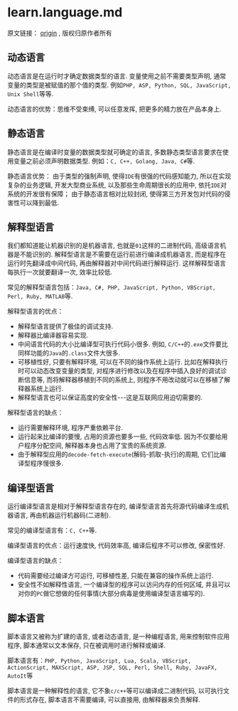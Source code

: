 # learn.language.md

原文链接： [origin][origin] , 版权归原作者所有

[origin]: https://blog.csdn.net/u013252047/article/details/85724940

## 动态语言

动态语言是在运行时才确定数据类型的语言. 变量使用之前不需要类型声明, 通常变量的类型是被赋值的那个值的类型. 
例如`PHP, ASP, Python, SQL, JavaScript, Unix Shell`等等. 

动态语言的优势：思维不受束缚, 可以任意发挥, 把更多的精力放在产品本身上. 

## 静态语言

静态语言是在编译时变量的数据类型就可确定的语言, 多数静态类型语言要求在使用变量之前必须声明数据类型. 
例如：`C, C++, Golang, Java, C#`等. 

静态语言优势：
由于类型的强制声明, 使得`IDE`有很强的代码感知能力, 所以在实现复杂的业务逻辑, 开发大型商业系统, 以及那些生命周期很长的应用中, 依托`IDE`对系统的开发很有保障；
由于静态语言相对比较封闭, 使得第三方开发包对代码的侵害性可以降到最低. 

## 解释型语言

我们都知道能让机器识别的是机器语言, 也就是`01`这样的二进制代码, 高级语言机器是不能识别的. 
解释型语言是不需要在运行前进行编译成机器语言, 而是程序在运行时先翻译成中间代码, 再由解释器对中间代码进行解释运行. 
这样解释型语言每执行一次就要翻译一次, 效率比较低. 

常见的解释型语言包括：`Java, C#, PHP, JavaScript, Python, VBScript, Perl, Ruby, MATLAB`等. 

解释型语言的优点：

+ 解释型语言提供了极佳的调试支持. 
+ 解释器比编译器容易实现. 
+ 中间语言代码的大小比编译型可执行代码小很多. 例如, `C/C++`的`.exe`文件要比同样功能的`Java`的`.class`文件大很多. 
+ 可移植性好, 只要有解释环境, 可以在不同的操作系统上运行. 比如在解释执行时可以动态改变变量的类型, 对程序进行修改以及在程序中插入良好的调试诊断信息等, 而将解释器移植到不同的系统上, 则程序不用改动就可以在移植了解释器系统上运行. 
+ 解释型语言也可以保证高度的安全性---这是互联网应用迫切需要的. 

解释型语言的缺点：

+ 运行需要解释环境, 程序严重依赖平台. 
+ 运行起来比编译的要慢, 占用的资源也要多一些, 代码效率低. 因为不仅要给用户程序分配空间, 解释器本身也占用了宝贵的系统资源. 
+ 由于解释型应用的`decode-fetch-execute`(解码-抓取-执行)的周期, 它们比编译型程序慢很多. 

## 编译型语言

运行编译型语言是相对于解释型语言存在的, 编译型语言首先将源代码编译生成机器语言, 再由机器运行机器码(二进制). 

常见的编译型语言有：`C, C++`等. 

编译型语言的优点：运行速度快, 代码效率高, 编译后程序不可以修改, 保密性好. 

编译型语言的缺点：

+ 代码需要经过编译方可运行, 可移植性差, 只能在兼容的操作系统上运行. 
+ 安全性不如解释性语言, 一个编译型的程序可以访问内存的任何区域, 并且可以对你的`PC`做它想做的任何事情(大部分病毒是使用编译型语言编写的). 

## 脚本语言

脚本语言又被称为扩建的语言, 或者动态语言, 是一种编程语言, 用来控制软件应用程序, 脚本通常以文本保存, 只在被调用时进行解释或编译. 

脚本语言有：`PHP, Python, JavaScript, Lua, Scala, VBScript, ActionScript, MAXScript, ASP, JSP, SQL, Perl, Shell, Ruby, JavaFX, AutoIt`等

脚本语言是一种解释性的语言, 它不象`c/c++`等可以编译成二进制代码, 以可执行文件的形式存在, 脚本语言不需要编译, 可以直接用, 由解释器来负责解释. 
